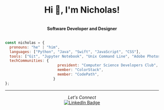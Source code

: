 <h1 align="center">Hi 👋, I'm Nicholas!</h1>
<br>
<div align="center">
    <b>Software Developer and Designer</b><br>
</div> 
<br>

```javascript
const nicholas = {
  pronouns: "he" | "him",
  languages: ["Python", "Java", "Swift", "JavaScript", "CSS"],
  tools: ["Git", "Jupyter Notebook", "Unix Command Line", "Adobe Photoshop", "Figma"],
  techCommunities: {
                        president: "Computer Science Developers Club",
                        member: "ColorStack",
                        member: "CodePath",
                      }
};
```

---
<div align="center">
    <i>Let's Connect</i>
    <br>
    <a href="https://www.linkedin.com/in/nicholas-rios/">
        <img src="https://img.shields.io/badge/LinkedIn-blue?style=for-the-badge&logo=linkedin&logoColor=white" alt="LinkedIn Badge"/>
    </a>
</div>

<!--
<div align="right">
     <a href="https://github.com/RiosNicholas">
        <img height="180em" src="https://github-readme-stats.vercel.app/api/top-langs/?username=RiosNicholas&hide=html&layout=compact&&show_icons=true&line_height=27&count_private=true&theme=radical"
        alt="Most Used Languages" align="right">
    </a>
</div>

Experience in **Full-Stack Development** with **React**, **Node.js**, **Python**, and **Java**.
-->

